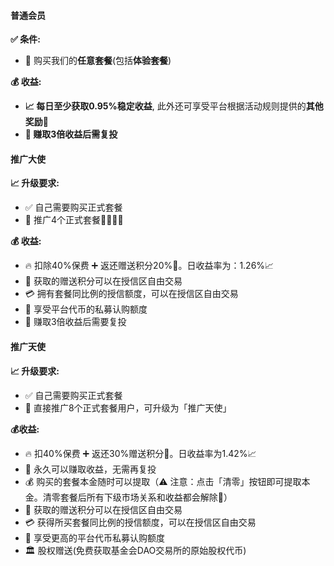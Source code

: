 #### 普通会员

**✅ 条件:**

* 🛒 购买我们的**任意套餐**(包括**体验套餐**)

**💰 收益:**

* **📈 每日至少获取0.95%稳定收益**, 此外还可享受平台根据活动规则提供的**其他奖励🎁**
* **🔄 赚取3倍收益后需复投**

#### 推广大使

**📈 升级要求:**

* ✅ 自己需要购买正式套餐
* 📢 推广4个正式套餐👤👤👤👤

**💰 收益:**

*  🔥 扣除40%保费 ➕ 返还赠送积分20%🎁。日收益率为：1.26%📈
*  💎 获取的赠送积分可以在授信区自由交易
*  💳 拥有套餐同比例的授信额度，可以在授信区自由交易
*  🚀 享受平台代币的私募认购额度
*  🔄 赚取3倍收益后需要复投

#### 推广天使

**📈 升级要求:**

* ✅ 自己需要购买正式套餐
* 📢 直接推广8个正式套餐用户，可升级为「推广天使」

**💰收益:**

* 🔥 扣40%保费 ➕ 返还30%赠送积分🎁。日收益率为1.42%📈
* 💎 永久可以赚取收益，无需再复投
* 💰 购买的套餐本金随时可以提取（⚠️ 注意：点击「清零」按钮即可提取本金。清零套餐后所有下级市场关系和收益都会解除🚨）
* 🔄 获取的赠送积分可以在授信区自由交易
* 💳 获得所买套餐同比例的授信额度，可以在授信区自由交易
* 🚀 享受更高的平台代币私募认购额度
* 🏛️ 股权赠送(免费获取基金会DAO交易所的原始股权代币)